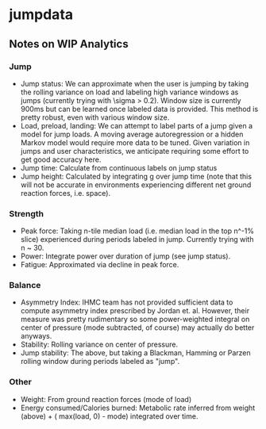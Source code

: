 # jumpdata

## Notes on WIP Analytics

### Jump 
- Jump status: We can approximate when the user is jumping by taking the rolling variance on load and labeling high variance windows as jumps (currently trying with \sigma > 0.2). Window size is currently 900ms but can be learned once labeled data is provided. This method is pretty robust, even with various window size.
- Load, preload, landing: We can attempt to label parts of a jump given a model for jump loads. A moving average autoregression or a hidden Markov model would require more data to be tuned. Given variation in jumps and user characteristics, we anticipate requiring some effort to get good accuracy here.
- Jump time: Calculate from continuous labels on jump status
- Jump height: Calculated by integrating g over jump time (note that this will not be accurate in environments experiencing different net ground reaction forces, i.e. space). 

### Strength
- Peak force: Taking n-tile median load (i.e. median load in the top n^-1% slice) experienced during periods labeled in jump. Currently trying with n ~ 30.
- Power: Integrate power over duration of jump (see jump status).
- Fatigue: Approximated via decline in peak force.

### Balance
- Asymmetry Index: IHMC team has not provided sufficient data to compute asymmetry index prescribed by Jordan et. al. However, their measure was pretty rudimentary so some power-weighted integral on center of pressure (mode subtracted, of course) may actually do better anyways.
- Stability: Rolling variance on center of pressure.
- Jump stability: The above, but taking a Blackman, Hamming or Parzen rolling window during periods labeled as "jump".

### Other
- Weight: From ground reaction forces (mode of load)
- Energy consumed/Calories burned: Metabolic rate inferred from weight (above) + ( max(load, 0) - mode) integrated over time.
